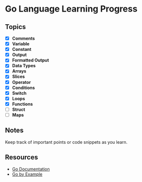 # Go Language Learning Progress

## Topics

- [X] **Comments**
- [X] **Variable**
- [X] **Constant**
- [X] **Output**
- [X] **Formatted Output**
- [X] **Data Types**
- [X] **Arrays**
- [X] **Slices**
- [X] **Operator**
- [X] **Conditions**
- [X] **Switch**
- [x] **Loops**
- [X] **Functions**
- [ ] **Struct**
- [ ] **Maps**

## Notes
Keep track of important points or code snippets as you learn.

## Resources
- [Go Documentation](https://golang.org/doc/)
- [Go by Example](https://gobyexample.com/)



